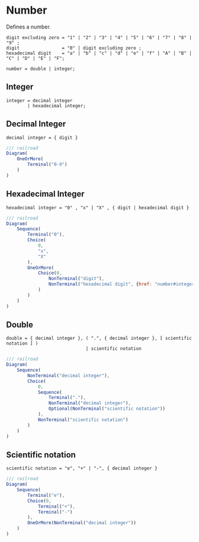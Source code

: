 # Number

Defines a number.

```ebnf
digit excluding zero = "1" | "2" | "3" | "4" | "5" | "6" | "7" | "8" | "9" ;
digit                = "0" | digit excluding zero ;
hexadecimal digit    = "a" | "b" | "c" | "d" | "e" | "f" | "A" | "B" | "C" | "D" | "E" | "F";

number = double | integer;
```

## Integer

```ebnf
integer = decimal integer
        | hexadecimal integer;
```

<div class="padded">

## Decimal Integer

```ebnf
decimal integer = { digit }
```

```js
/// railroad
Diagram(
    OneOrMore(
        Terminal("0-9")
    )
)
```

## Hexadecimal Integer

```ebnf
hexadecimal integer = "0" , "x" | "X" , { digit | hexadecimal digit }
```

```js
/// railroad
Diagram(
    Sequence(
        Terminal("0"),
        Choice(
            0,
            "x",
            "X"
        ),
        OneOrMore(
            Choice(0,
                NonTerminal("digit"),
                NonTerminal("hexadecimal digit", {href: "number#integer"})
            )
        )
    )
)
```

</div>

## Double

```ebnf
double = { decimal integer }, ( ".", { decimal integer }, [ scientific notation ] )
                              | scientific notation
```

```js
/// railroad
Diagram(
    Sequence(
        NonTerminal("decimal integer"),
        Choice(
            0,
            Sequence(
                Terminal("."),
                NonTerminal("decimal integer"),
                Optional(NonTerminal("scientific notation"))
            ),
            NonTerminal("scientific notation")
        )
    )
)
```

<div class="padded">

## Scientific notation

```ebnf
scientific notation = "e", "+" | "-", { decimal integer }
```

```js
/// railroad
Diagram(
    Sequence(
        Terminal("e"),
        Choice(0,
            Terminal("+"),
            Terminal("-")
        ),
        OneOrMore(NonTerminal("decimal integer"))
    )
)
```

</div>
